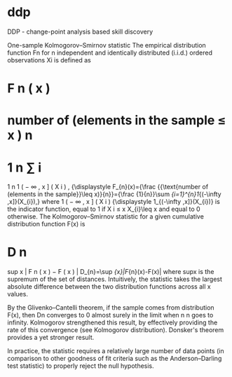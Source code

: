 ddp
===

DDP - change-point analysis based skill discovery

One-sample Kolmogorov–Smirnov statistic 
The empirical distribution function Fn for n independent and identically distributed (i.i.d.) ordered observations Xi is defined as

F
n
(
x
)
=
number of (elements in the sample
≤
x
)
n
=
1
n
∑
i
=
1
n
1
(
−
∞
,
x
]
(
X
i
)
,
{\displaystyle F_{n}(x)={\frac {{\text{number of (elements in the sample}}\leq x)}{n}}={\frac {1}{n}}\sum _{i=1}^{n}1_{(-\infty ,x]}(X_{i}),}
where 
1
(
−
∞
,
x
]
(
X
i
)
{\displaystyle 1_{(-\infty ,x]}(X_{i})} is the indicator function, equal to 1 if 
X
i
≤
x
X_{i}\leq x and equal to 0 otherwise.
The Kolmogorov–Smirnov statistic for a given cumulative distribution function F(x) is

D
n
=
sup
x
|
F
n
(
x
)
−
F
(
x
)
|
D_{n}=\sup _{x}|F_{n}(x)-F(x)|
where supx is the supremum of the set of distances. Intuitively, the statistic takes the largest absolute difference between the two distribution functions across all x values.

By the Glivenko–Cantelli theorem, if the sample comes from distribution F(x), then Dn converges to 0 almost surely in the limit when 
n
n goes to infinity. Kolmogorov strengthened this result, by effectively providing the rate of this convergence (see Kolmogorov distribution). Donsker's theorem provides a yet stronger result.

In practice, the statistic requires a relatively large number of data points (in comparison to other goodness of fit criteria such as the Anderson–Darling test statistic) to properly reject the null hypothesis.
